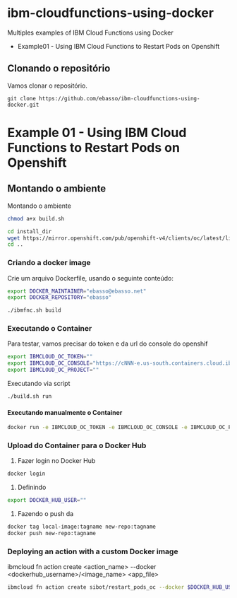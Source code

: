 # ibm-cloudfunctions-using-docker

Multiples examples of IBM Cloud Functions using Docker

* Example01 - Using IBM Cloud Functions to Restart Pods on Openshift


## Clonando o repositório

Vamos clonar o repositório.

```
git clone https://github.com/ebasso/ibm-cloudfunctions-using-docker.git
```


# Example 01 - Using IBM Cloud Functions to Restart Pods on Openshift

##  Montando o ambiente

Montando o ambiente

```bash
chmod a+x build.sh

cd install_dir
wget https://mirror.openshift.com/pub/openshift-v4/clients/oc/latest/linux/oc.tar.gz
cd ..
```

### Criando a docker image

Crie um arquivo Dockerfile, usando o seguinte conteúdo:

```bash
export DOCKER_MAINTAINER="ebasso@ebasso.net"
export DOCKER_REPOSITORY="ebasso"

./ibmfnc.sh build
```

### Executando o Container

Para testar, vamos precisar do token e da url do console do openshif

```bash
export IBMCLOUD_OC_TOKEN=""
export IBMCLOUD_OC_CONSOLE="https://cNNN-e.us-south.containers.cloud.ibm.com:NNNNN"
export IBMCLOUD_OC_PROJECT=""
```
Executando via script

```bash
./build.sh run
```

#### Executando manualmente o Container

```bash
docker run -e IBMCLOUD_OC_TOKEN -e IBMCLOUD_OC_CONSOLE -e IBMCLOUD_OC_PROJECT restart_pods_oc
```

### Upload do Container para o Docker Hub

1. Fazer login no Docker Hub

```bash
docker login
```

1. Definindo 

```bash
export DOCKER_HUB_USER=""
```

1. Fazendo o push da

```bash
docker tag local-image:tagname new-repo:tagname
docker push new-repo:tagname
```

### Deploying an action with a custom Docker image

ibmcloud fn action create <action_name> --docker <dockerhub_username>/<image_name> <app_file>

```bash
ibmcloud fn action create sibot/restart_pods_oc --docker $DOCKER_HUB_USER/restart_pods_oc <app_file>
```